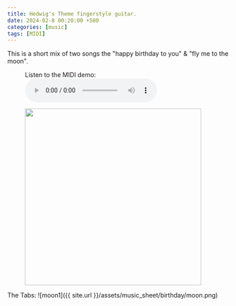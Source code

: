 ```yaml
---
title: Hedwig's Theme fingerstyle guitar.
date: 2024-02-8 00:20:00 +500
categories: [music]
tags: [MIDI]
---
```


This is a short mix of two songs the "happy birthday to you" & "fly me to the moon".<br /> 
<figure>
    <figcaption>Listen to the MIDI demo:</figcaption>
    <audio
        controls
        src="https://puar-playground.github.io/assets/audio/Birthday_Moonlight.mp3">
            <a href="https://puar-playground.github.io/assets/audio/Birthday_Moonlight.mp3">
                audio
            </a>
    </audio>
</figure>

<figure>
    <figcaption></figcaption>
    <img src="https://puar-playground.github.io/assets/img/covers/moon.jpg"
        width="400" 
        height="400" 
    />
</figure>

The Tabs:
![moon1]({{ site.url }}/assets/music_sheet/birthday/moon.png)<br /> 